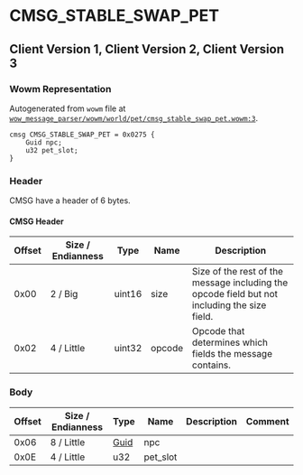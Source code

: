 # CMSG_STABLE_SWAP_PET

## Client Version 1, Client Version 2, Client Version 3

### Wowm Representation

Autogenerated from `wowm` file at [`wow_message_parser/wowm/world/pet/cmsg_stable_swap_pet.wowm:3`](https://github.com/gtker/wow_messages/tree/main/wow_message_parser/wowm/world/pet/cmsg_stable_swap_pet.wowm#L3).
```rust,ignore
cmsg CMSG_STABLE_SWAP_PET = 0x0275 {
    Guid npc;
    u32 pet_slot;
}
```
### Header

CMSG have a header of 6 bytes.

#### CMSG Header

| Offset | Size / Endianness | Type   | Name   | Description |
| ------ | ----------------- | ------ | ------ | ----------- |
| 0x00   | 2 / Big           | uint16 | size   | Size of the rest of the message including the opcode field but not including the size field.|
| 0x02   | 4 / Little        | uint32 | opcode | Opcode that determines which fields the message contains.|

### Body

| Offset | Size / Endianness | Type | Name | Description | Comment |
| ------ | ----------------- | ---- | ---- | ----------- | ------- |
| 0x06 | 8 / Little | [Guid](../types/packed-guid.md) | npc |  |  |
| 0x0E | 4 / Little | u32 | pet_slot |  |  |

